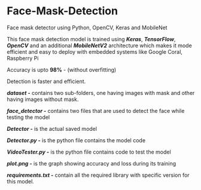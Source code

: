 # Face-Mask-Detection
 Face mask detector using Python, OpenCV, Keras and MobileNet


 This face mask detection model is trained using ***Keras***, ***TensorFlow***, ***OpenCV*** and an additional ***MobileNetV2*** architecture which makes it mode efficient and easy to deploy with embedded systems like Google Coral, Raspberry Pi
 
 Accuracy is upto **98%** - (without overfitting)
 
 Detection is faster and efficient.

   ***dataset -*** contains two sub-folders, one having images with mask and other having images without mask.

   ***face_detector -*** contains two files that are used to detect the face while testing the model

   ***Detector -*** is the actual saved model

   ***Detector.py -*** is the python file contains the model code

   ***VideoTester.py -*** is the python file contains code to test the model

   ***plot.png -*** is the graph showing accuracy and loss during its training

   ***requirements.txt -*** contain all the required library with specific version for this model.

 
